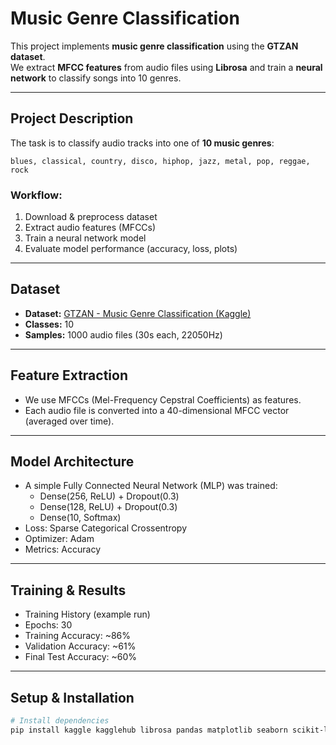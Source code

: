# Music Genre Classification 

This project implements **music genre classification** using the **GTZAN dataset**.  
We extract **MFCC features** from audio files using **Librosa** and train a **neural network** to classify songs into 10 genres.

---

## Project Description

The task is to classify audio tracks into one of **10 music genres**:  

`blues, classical, country, disco, hiphop, jazz, metal, pop, reggae, rock`

### Workflow:
1. Download & preprocess dataset  
2. Extract audio features (MFCCs)  
3. Train a neural network model  
4. Evaluate model performance (accuracy, loss, plots)  

---

## Dataset

- **Dataset:** [GTZAN - Music Genre Classification (Kaggle)](https://www.kaggle.com/datasets/andradaolteanu/gtzan-dataset-music-genre-classification)  
- **Classes:** 10  
- **Samples:** 1000 audio files (30s each, 22050Hz)  

---

## Feature Extraction
- We use MFCCs (Mel-Frequency Cepstral Coefficients) as features.
- Each audio file is converted into a 40-dimensional MFCC vector (averaged over time).

---

## Model Architecture
- A simple Fully Connected Neural Network (MLP) was trained:
  - Dense(256, ReLU) + Dropout(0.3)
  - Dense(128, ReLU) + Dropout(0.3)
  - Dense(10, Softmax)
- Loss: Sparse Categorical Crossentropy
- Optimizer: Adam
- Metrics: Accuracy

---

## Training & Results
- Training History (example run)
- Epochs: 30
- Training Accuracy: ~86%
- Validation Accuracy: ~61%
- Final Test Accuracy: ~60%

---

## Setup & Installation

```bash
# Install dependencies
pip install kaggle kagglehub librosa pandas matplotlib seaborn scikit-learn tensorflow
